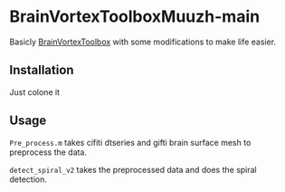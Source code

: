 # BrainVortexToolboxMuuzh-main

Basicly [BrainVortexToolbox](https://github.com/BrainDynamicsUSYD/BrainVortexToolbox) with some modifications to make life easier.

## Installation
Just colone it

## Usage
`Pre_process.m` takes cifiti dtseries and gifti brain surface mesh to preprocess the data.

`detect_spiral_v2` takes the preprocessed data and does the spiral detection.